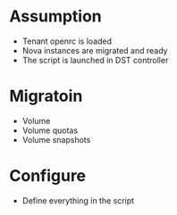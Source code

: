 
# Assumption 
* Tenant openrc is loaded
* Nova instances are migrated and ready
* The script is launched in DST controller

# Migratoin 
* Volume  
* Volume quotas
* Volume snapshots

# Configure 
* Define everything in the script
